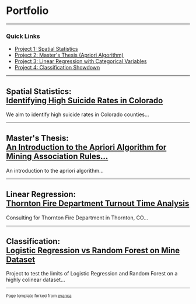 # Portfolio

---

### Quick Links
* [Project 1: Spatial Statistics](https://github.com/Emma-M-Collins/spatial_stats)
* [Project 2: Master's Thesis (Apriori Algorithm)](https://github.com/Emma-M-Collins/apriori)
* [Project 3: Linear Regression with Categorical Variables](https://github.com/Emma-M-Collins/turnout_time)
* [Project 4: Classification Showdown](https://github.com/Emma-M-Collins/classification)

---

## Spatial Statistics: <br> [Identifying High Suicide Rates in Colorado](https://github.com/Emma-M-Collins/spatial_stats)
We aim to identify high suicide rates in Colorado counties...

---

## Master's Thesis: <br> [An Introduction to the Apriori Algorithm for Mining Association Rules...](https://github.com/Emma-M-Collins/apriori)
An introduction to the apriori algorithm...

---

## Linear Regression: <br> [Thornton Fire Department Turnout Time Analysis](https://github.com/Emma-M-Collins/turnout_time)
Consulting for Thornton Fire Department in Thornton, CO...

---

## Classification: <br> [Logistic Regression vs Random Forest on Mine Dataset](https://github.com/Emma-M-Collins/classification)
Project to test the limits of Logistic Regression and Random Forest on a highly colinear dataset...


---
<p style="font-size:11px">Page template forked from <a href="https://github.com/evanca/quick-portfolio">evanca</a></p>
<!-- Remove above link if you don't want to attibute -->
